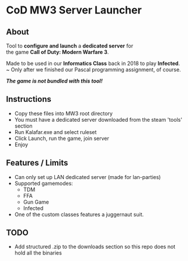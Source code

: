 # CoD MW3 Server Launcher

## About

Tool to __configure and launch__ a __dedicated server__ for  
the game __Call of Duty: Modern Warfare 3__.  

Made to be used in our __Informatics Class__ back in 2018 to play __Infected__.  
~ Only after we finished our Pascal programming assignment, of course.  

**_The game is not bundled with this tool!_**

## Instructions

* Copy these files into MW3 root directory
* You must have a dedicated server downloaded from the steam 'tools' section
* Run Kalafar.exe and select ruleset
* Click Launch, run the game, join server
* Enjoy

## Features / Limits

* Can only set up LAN dedicated server (made for lan-parties)
* Supported gamemodes:
    * TDM
    * FFA
    * Gun Game
    * Infected
* One of the custom classes features a juggernaut suit.

## TODO

* Add structured .zip to the downloads section so this repo does not  
hold all the binaries